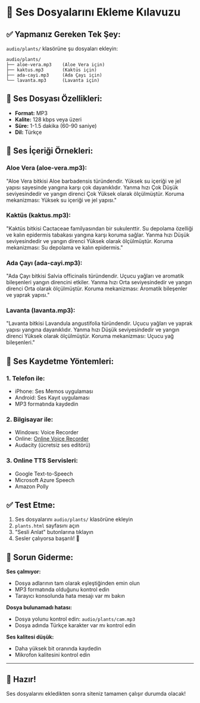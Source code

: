# 🎵 Ses Dosyalarını Ekleme Kılavuzu

## ✅ Yapmanız Gereken Tek Şey:

`audio/plants/` klasörüne şu dosyaları ekleyin:

```
audio/plants/
├── aloe-vera.mp3    (Aloe Vera için)
├── kaktus.mp3       (Kaktüs için)  
├── ada-cayi.mp3     (Ada Çayı için)
└── lavanta.mp3      (Lavanta için)
```

## 🎯 Ses Dosyası Özellikleri:
- **Format:** MP3
- **Kalite:** 128 kbps veya üzeri
- **Süre:** 1-1.5 dakika (60-90 saniye)
- **Dil:** Türkçe

## 📝 Ses İçeriği Örnekleri:

### Aloe Vera (aloe-vera.mp3):
"Aloe Vera bitkisi Aloe barbadensis türündendir. Yüksek su içeriği ve jel yapısı sayesinde yangına karşı çok dayanıklıdır. Yanma hızı Çok Düşük seviyesindedir ve yangın direnci Çok Yüksek olarak ölçülmüştür. Koruma mekanizması: Yüksek su içeriği ve jel yapısı."

### Kaktüs (kaktus.mp3):
"Kaktüs bitkisi Cactaceae familyasından bir sukulenttir. Su depolama özelliği ve kalın epidermis tabakası yangına karşı koruma sağlar. Yanma hızı Düşük seviyesindedir ve yangın direnci Yüksek olarak ölçülmüştür. Koruma mekanizması: Su depolama ve kalın epidermis."

### Ada Çayı (ada-cayi.mp3):
"Ada Çayı bitkisi Salvia officinalis türündendir. Uçucu yağları ve aromatik bileşenleri yangın direncini etkiler. Yanma hızı Orta seviyesindedir ve yangın direnci Orta olarak ölçülmüştür. Koruma mekanizması: Aromatik bileşenler ve yaprak yapısı."

### Lavanta (lavanta.mp3):
"Lavanta bitkisi Lavandula angustifolia türündendir. Uçucu yağları ve yaprak yapısı yangına dayanıklıdır. Yanma hızı Düşük seviyesindedir ve yangın direnci Yüksek olarak ölçülmüştür. Koruma mekanizması: Uçucu yağ bileşenleri."

## 🎤 Ses Kaydetme Yöntemleri:

### 1. Telefon ile:
- iPhone: Ses Memos uygulaması
- Android: Ses Kayıt uygulaması
- MP3 formatında kaydedin

### 2. Bilgisayar ile:
- Windows: Voice Recorder
- Online: [Online Voice Recorder](https://online-voice-recorder.com/)
- Audacity (ücretsiz ses editörü)

### 3. Online TTS Servisleri:
- Google Text-to-Speech
- Microsoft Azure Speech
- Amazon Polly

## ✅ Test Etme:

1. Ses dosyalarını `audio/plants/` klasörüne ekleyin
2. `plants.html` sayfasını açın
3. "Sesli Anlat" butonlarına tıklayın
4. Sesler çalıyorsa başarılı! 🎉

## 🚨 Sorun Giderme:

**Ses çalmıyor:**
- Dosya adlarının tam olarak eşleştiğinden emin olun
- MP3 formatında olduğunu kontrol edin
- Tarayıcı konsolunda hata mesajı var mı bakın

**Dosya bulunamadı hatası:**
- Dosya yolunu kontrol edin: `audio/plants/cam.mp3`
- Dosya adında Türkçe karakter var mı kontrol edin

**Ses kalitesi düşük:**
- Daha yüksek bit oranında kaydedin
- Mikrofon kalitesini kontrol edin

---

## 🎉 Hazır!

Ses dosyalarını ekledikten sonra siteniz tamamen çalışır durumda olacak!
